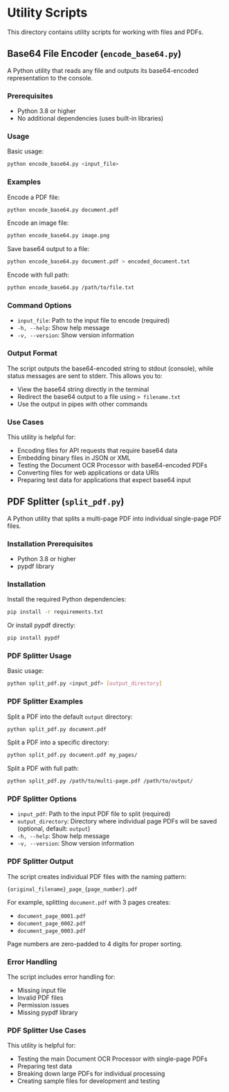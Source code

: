 # Utility Scripts

This directory contains utility scripts for working with files and PDFs.

## Base64 File Encoder (`encode_base64.py`)

A Python utility that reads any file and outputs its base64-encoded representation to the console.

### Prerequisites

- Python 3.8 or higher
- No additional dependencies (uses built-in libraries)

### Usage

Basic usage:

```bash
python encode_base64.py <input_file>
```

### Examples

Encode a PDF file:

```bash
python encode_base64.py document.pdf
```

Encode an image file:

```bash
python encode_base64.py image.png
```

Save base64 output to a file:

```bash
python encode_base64.py document.pdf > encoded_document.txt
```

Encode with full path:

```bash
python encode_base64.py /path/to/file.txt
```

### Command Options

- `input_file`: Path to the input file to encode (required)
- `-h, --help`: Show help message
- `-v, --version`: Show version information

### Output Format

The script outputs the base64-encoded string to stdout (console), while status messages are sent to stderr. This allows you to:

- View the base64 string directly in the terminal
- Redirect the base64 output to a file using `> filename.txt`
- Use the output in pipes with other commands

### Use Cases

This utility is helpful for:

- Encoding files for API requests that require base64 data
- Embedding binary files in JSON or XML
- Testing the Document OCR Processor with base64-encoded PDFs
- Converting files for web applications or data URIs
- Preparing test data for applications that expect base64 input

## PDF Splitter (`split_pdf.py`)

A Python utility that splits a multi-page PDF into individual single-page PDF files.

### Installation Prerequisites

- Python 3.8 or higher
- pypdf library

### Installation

Install the required Python dependencies:

```bash
pip install -r requirements.txt
```

Or install pypdf directly:

```bash
pip install pypdf
```

### PDF Splitter Usage

Basic usage:

```bash
python split_pdf.py <input_pdf> [output_directory]
```

### PDF Splitter Examples

Split a PDF into the default `output` directory:

```bash
python split_pdf.py document.pdf
```

Split a PDF into a specific directory:

```bash
python split_pdf.py document.pdf my_pages/
```

Split a PDF with full path:

```bash
python split_pdf.py /path/to/multi-page.pdf /path/to/output/
```

### PDF Splitter Options

- `input_pdf`: Path to the input PDF file to split (required)
- `output_directory`: Directory where individual page PDFs will be saved (optional, default: `output`)
- `-h, --help`: Show help message
- `-v, --version`: Show version information

### PDF Splitter Output

The script creates individual PDF files with the naming pattern:

```text
{original_filename}_page_{page_number}.pdf
```

For example, splitting `document.pdf` with 3 pages creates:

- `document_page_0001.pdf`
- `document_page_0002.pdf`
- `document_page_0003.pdf`

Page numbers are zero-padded to 4 digits for proper sorting.

### Error Handling

The script includes error handling for:

- Missing input file
- Invalid PDF files
- Permission issues
- Missing pypdf library

### PDF Splitter Use Cases

This utility is helpful for:

- Testing the main Document OCR Processor with single-page PDFs
- Preparing test data
- Breaking down large PDFs for individual processing
- Creating sample files for development and testing
